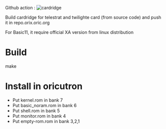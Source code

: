 Github action : ![cardridge](https://github.com/orix-software/cardridge/workflows/cardridge/badge.svg)

Build cardridge for telestrat and twilighte card (from source code) and push it in repo.orix.oric.org

For Basic11, it require official XA version from linux distribution

# Build
make

# Install in oricutron
* Put kernel.rom in bank 7
* Put basic_noram.rom in bank 6
* Put shell.rom in bank 5
* Put monitor.rom in bank 4
* Put empty-rom.rom in bank 3,2,1
